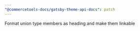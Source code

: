 ```yaml
---
"@commercetools-docs/gatsby-theme-api-docs": patch
---
```


Format union type members as heading and make them linkable
